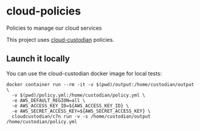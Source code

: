 # cloud-policies

Policies to manage our cloud services

This project uses [cloud-custodian](https://github.com/cloud-custodian/cloud-custodian) policies.

## Launch it locally

You can use the cloud-custodian docker image for local tests:

```
docker container run --rm -it -v $(pwd)/output:/home/custodian/output \
  -v $(pwd)/policy.yml:/home/custodian/policy.yml \
  -e AWS_DEFAULT_REGION=all \
  -e AWS_ACCESS_KEY_ID=${AWS_ACCESS_KEY_ID} \
  -e AWS_SECRET_ACCESS_KEY=${AWS_SECRET_ACCESS_KEY} \
  cloudcustodian/c7n run -v -s /home/custodian/output /home/custodian/policy.yml
```
